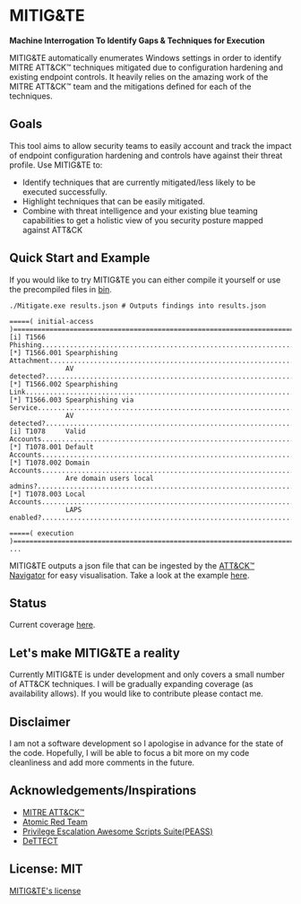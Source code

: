 # MITIG&TE

**Machine Interrogation To Identify Gaps & Techniques for Execution**

MITIG&TE automatically enumerates Windows settings in order to identify MITRE ATT&CK™ techniques mitigated due to configuration hardening and existing endpoint controls. It heavily relies on the amazing work of the MITRE ATT&CK™ team and the mitigations defined for each of the techniques. 

## Goals

This tool aims to allow security teams to easily account and track the impact of endpoint configuration hardening and controls have against their threat profile. Use MITIG&TE to:
 - Identify techniques that are currently mitigated/less likely to be executed successfully.
 - Highlight techniques that can be easily mitigated.
 - Combine with threat intelligence and your existing blue teaming capabilities to get a holistic view of you security posture mapped against ATT&CK

## Quick Start and Example
If you would like to try MITIG&TE you can either compile it yourself or use the precompiled files in [bin](./bin). 

```
./Mitigate.exe results.json # Outputs findings into results.json

=====( initial-access )=======================================================================================
[i] T1566     Phishing........................................................................................
[*] T1566.001 Spearphishing Attachment........................................................................
              AV detected?...................................................................................√
[*] T1566.002 Spearphishing Link..............................................................................
[*] T1566.003 Spearphishing via Service.......................................................................
              AV detected?...................................................................................√
[i] T1078     Valid Accounts..................................................................................
[*] T1078.001 Default Accounts................................................................................
[*] T1078.002 Domain Accounts.................................................................................
              Are domain users local admins?.................................................................X
[*] T1078.003 Local Accounts..................................................................................
              LAPS enabled?..................................................................................X

=====( execution )============================================================================================
...
```
MITIG&TE outputs a json file that can be ingested by the [ATT&CK™ Navigator](https://mitre-attack.github.io/attack-navigator/beta/enterprise/) for easy visualisation. Take a look at the example [here](https://mitre-attack.github.io/attack-navigator/beta/enterprise/#layerURL=https://raw.githubusercontent.com/moullos/Mitigate/master/examples/result.json). 

## Status
Current coverage [here](https://mitre-attack.github.io/attack-navigator/beta/enterprise/#layerURL=https://raw.githubusercontent.com/moullos/Mitigate/master/examples/Coverage.json).


## Let's make MITIG&TE a reality 
Currently MITIG&TE is under development and only covers a small number of ATT&CK techniques. I will be gradually expanding coverage (as availability allows). If you would like to contribute please contact me. 

## Disclaimer
I am not a software development so I apologise in advance for the state of the code. Hopefully, I will be able to focus a bit more on my code cleanliness and add more comments in the future.

## Acknowledgements/Inspirations
- [MITRE ATT&CK™](https://attack.mitre.org)
- [Atomic Red Team](https://github.com/redcanaryco/atomic-red-team)
- [Privilege Escalation Awesome Scripts Suite(PEASS)](https://github.com/carlospolop/privilege-escalation-awesome-scripts-suite)
- [DeTTECT](https://github.com/rabobank-cdc/DeTTECT)

## License: MIT
[MITIG&TE's license](https://github.com/moullos/Mitigate/blob/master/LICENSE)